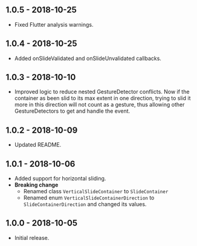 ## 1.0.5 - 2018-10-25

* Fixed Flutter analysis warnings. 

## 1.0.4 - 2018-10-25

* Added onSlideValidated and onSlideUnvalidated callbacks.

## 1.0.3 - 2018-10-10

* Improved logic to reduce nested GestureDetector conflicts. Now if the container as been slid to
its max extent in one direction, trying to slid it more in this direction will not count as a gesture,
thus allowing other GestureDetectors to get and handle the event.

## 1.0.2 - 2018-10-09

* Updated README.

## 1.0.1 - 2018-10-06

* Added support for horizontal sliding.
* **Breaking change**
    * Renamed class `VerticalSlideContainer` to `SlideContainer`
    * Renamed enum `VerticalSlideContainerDirection` to `SlideContainerDirection` and changed its values.

## 1.0.0 - 2018-10-05

* Initial release.

